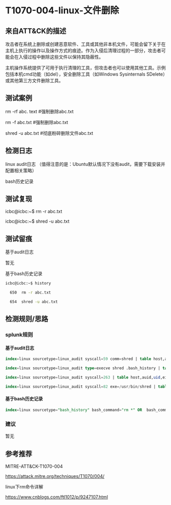 # T1070-004-linux-文件删除

## 来自ATT&CK的描述

攻击者在系统上删除或创建恶意软件、工具或其他非本机文件，可能会留下关于在主机上执行的操作以及操作方式的痕迹。作为入侵后清理过程的一部分，攻击者可能会在入侵过程中删除这些文件以保持其隐蔽性。

主机操作系统提供了可用于执行清理的工具，但攻击者也可以使用其他工具。示例包括本机cmd功能（如del），安全删除工具（如Windows Sysinternals SDelete）或其他第三方文件删除工具。

## 测试案例

rm -rf abc. text    #强制删除abc.txt

rm -f abc.txt      #强制删除abc.txt

shred -u abc.txt  #彻底粉碎删除文件abc.txt

## 检测日志

linux audit日志 （值得注意的是：Ubuntu默认情况下没有audit，需要下载安装并配置相关策略）

bash历史记录

## 测试复现

icbc@icbc:~$ rm -r abc.txt

icbc@icbc:~$ shred -u abc.txt

## 测试留痕

基于audit日志

暂无

基于bash历史记录

```bash
icbc@icbc:~$ history

  650  rm -r abc.txt

  654  shred -u abc.txt
```

## 检测规则/思路

### splunk规则

#### 基于audit日志

```sql
index=linux sourcetype=linux_audit syscall=59 comm=shred | table host,auid,msg

index=linux sourcetype=linux_audit type=execve shred .bash_history | table host,msg,a0,a2

index=linux sourcetype=linux_audit syscall=263 | table host,auid,uid,eid,exe

index=linux sourcetype=linux_audit syscall=82 exe=/usr/bin/shred | table host,auid,uid,eid,exe
```

#### 基于bash历史记录

```sql
index=linux sourcetype="bash_history" bash_command="rm *" OR  bash_command="shred -u *"
```

### 建议

暂无

## 参考推荐

MITRE-ATT&CK-T1070-004

<https://attack.mitre.org/techniques/T1070/004/>

linux下rm命令详解

<https://www.cnblogs.com/ftl1012/p/9247107.html>
